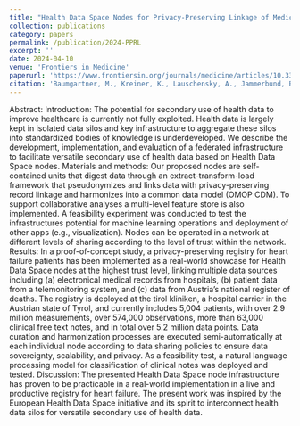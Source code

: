 ```yaml
---
title: "Health Data Space Nodes for Privacy-Preserving Linkage of Medical Data to Support Collaborative Secondary Analyses"
collection: publications
category: papers
permalink: /publication/2024-PPRL
excerpt: ''
date: 2024-04-10
venue: 'Frontiers in Medicine'
paperurl: 'https://www.frontiersin.org/journals/medicine/articles/10.3389/fmed.2024.1301660/full'
citation: 'Baumgartner, M., Kreiner, K., Lauschensky, A., Jammerbund, B., Donsa, K., Hayn, D., ... & Schreier, G. (2024). Health data space nodes for privacy-preserving linkage of medical data to support collaborative secondary analyses. <i>Frontiers in Medicine</i>, 11, 1301660.'
---
```


Abstract: Introduction: The potential for secondary use of health data to improve healthcare is currently not fully exploited. Health data is largely kept in isolated data silos and key infrastructure to aggregate these silos into standardized bodies of knowledge is underdeveloped. We describe the development, implementation, and evaluation of a federated infrastructure to facilitate versatile secondary use of health data based on Health Data Space nodes.
Materials and methods: Our proposed nodes are self-contained units that digest data through an extract-transform-load framework that pseudonymizes and links data with privacy-preserving record linkage and harmonizes into a common data model (OMOP CDM). To support collaborative analyses a multi-level feature store is also implemented. A feasibility experiment was conducted to test the infrastructures potential for machine learning operations and deployment of other apps (e.g., visualization). Nodes can be operated in a network at different levels of sharing according to the level of trust within the network.
Results: In a proof-of-concept study, a privacy-preserving registry for heart failure patients has been implemented as a real-world showcase for Health Data Space nodes at the highest trust level, linking multiple data sources including (a) electronical medical records from hospitals, (b) patient data from a telemonitoring system, and (c) data from Austria’s national register of deaths. The registry is deployed at the tirol kliniken, a hospital carrier in the Austrian state of Tyrol, and currently includes 5,004 patients, with over 2.9 million measurements, over 574,000 observations, more than 63,000 clinical free text notes, and in total over 5.2 million data points. Data curation and harmonization processes are executed semi-automatically at each individual node according to data sharing policies to ensure data sovereignty, scalability, and privacy. As a feasibility test, a natural language processing model for classification of clinical notes was deployed and tested.
Discussion: The presented Health Data Space node infrastructure has proven to be practicable in a real-world implementation in a live and productive registry for heart failure. The present work was inspired by the European Health Data Space initiative and its spirit to interconnect health data silos for versatile secondary use of health data.
